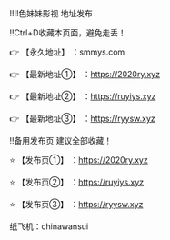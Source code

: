 ‼️‼️色妹妹影视 地址发布

‼️Ctrl+D收藏本页面，避免走丢！

👉 【永久地址】 ：smmys.com

👉 【最新地址①】 ：https://2020ry.xyz

👉 【最新地址②】 ：https://ruyiys.xyz

👉 【最新地址③】 ：https://ryysw.xyz

‼️备用发布页 建议全部收藏！

⭐️ 【发布页①】 ：https://2020ry.xyz

⭐️ 【发布页②】 ：https://ruyiys.xyz

⭐️ 【发布页③】 ：https://ryysw.xyz

纸飞机：chinawansui
